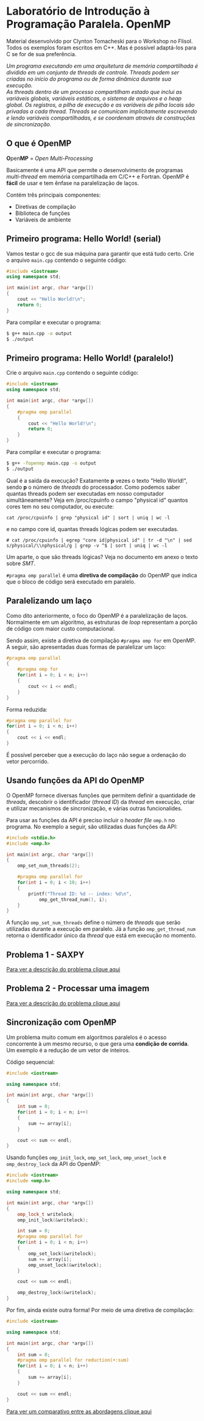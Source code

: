 # Laboratório de Introdução à Programação Paralela. OpenMP
Material desenvolvido por Clynton Tomacheski para o Workshop no Flisol. 
Todos os exemplos foram escritos em C++. Mas é possível adaptá-los para C se for de sua preferência.

*Um programa executando em uma arquitetura de memória compartilhada é dividido em um conjunto de threads de controle.  Threads podem ser criadas no início do programa ou de forma dinâmica durante sua execução.   
As threads dentro de um processo compartilham estado que inclui as variáveis globais, variáveis estáticas, o sistema de arquivos e o heap global. Os registros, a pilha de execução e as variáveis de pilha locais são privadas a cada thread. 
Threads se comunicam implicitamente escrevendo e lendo variáveis compartilhadas, e se coordenam através de construções de sincronização.* 

## O que é OpenMP

**O**pen**MP** = *Open Multi-Processing*

Basicamente é uma API que permite o desenvolvimento de programas *multi-thread* em memória compartilhada em C/C++ e Fortran. OpenMP é **fácil** de usar e tem ênfase na paralelização de laços.

Contém três principais componentes:
- Diretivas de compilação
- Biblioteca de funções
- Variáveis de ambiente

## Primeiro programa: Hello World! (serial)
Vamos testar o gcc de sua máquina para garantir que está tudo certo. Crie o arquivo `main.cpp` contendo o seguinte código:

```cpp
#include <iostream>
using namespace std;

int main(int argc, char *argv[])
{
    cout << "Hello World!\n";
    return 0;
}
```

Para compilar e executar o programa:

```bash
$ g++ main.cpp -o output
$ ./output
```

## Primeiro programa: Hello World! (paralelo!)
Crie o arquivo `main.cpp` contendo o seguinte código:

```cpp
#include <iostream>
using namespace std;

int main(int argc, char *argv[])
{
    #pragma omp parallel
    {
        cout << "Hello World!\n";
        return 0;
    }
}
```

Para compilar e executar o programa:

```bash
$ g++ -fopenmp main.cpp -o output
$ ./output
```

Qual é a saída da execução? Exatamente **p** vezes o texto "Hello World!", sendo **p** o número de *threads* do processador.
Como podemos saber quantas threads podem ser executadas em nosso computador simultâneamente? Veja em /proc/cpuinfo o campo "physical id" quantos cores tem no seu computador, ou execute:
```
cat /proc/cpuinfo | grep "physical id" | sort | uniq | wc -l
```
e no campo core id, quantas threads lógicas podem ser executadas.
```
# cat /proc/cpuinfo | egrep "core id|physical id" | tr -d "\n" | sed s/physical/\\nphysical/g | grep -v ^$ | sort | uniq | wc -l
```
Um aparte, o que são threads lógicas? Veja no documento em anexo o texto sobre *SMT*.

`#pragma omp parallel` é uma **diretiva de compilação** do OpenMP que indica que o bloco de código será executado em paralelo.

## Paralelizando um laço

Como dito anteriormente, o foco do OpenMP é a paralelização de laços. Normalmente em um algoritmo, as estruturas de *loop* representam a porção de código com maior custo computacional.

Sendo assim, existe a diretiva de compilação `#pragma omp for` em OpenMP. A seguir, são apresentadas duas formas de paralelizar um laço:

```cpp
#pragma omp parallel
{
    #pragma omp for
    for(int i = 0; i < n; i++)
    {
        cout << i << endl;
    }
}
```

Forma reduzida:

```cpp
#pragma omp parallel for
for(int i = 0; i < n; i++)
{
    cout << i << endl;
}
```
É possível perceber que a execução do laço não segue a ordenação do vetor percorrido.

## Usando funções da API do OpenMP

O OpenMP fornece diversas funções que permitem definir a quantidade de *threads*, descobrir o identificador (*thread ID*) da *thread* em execução, criar e utilizar mecanismos de sincronização, e várias outras funcionalides.

Para usar as funções da API é preciso incluir o *header file* `omp.h` no programa. No exemplo a seguir, são utilizadas duas funções da API:

```cpp
#include <stdio.h>
#include <omp.h>

int main(int argc, char *argv[])
{
    omp_set_num_threads(2);

    #pragma omp parallel for
    for(int i = 0; i < 10; i++)
    {
        printf("Thread ID: %d -- index: %d\n",
            omp_get_thread_num(), i);
    }
}
```

A função `omp_set_num_threads` define o número de *threads* que serão utilizadas durante a execução em paralelo. Já a função `omp_get_thread_num` retorna o identificador único da *thread* que está em execução no momento.

## Problema 1 - SAXPY

[Para ver a descrição do problema clique aqui](./saxpy)

## Problema 2 - Processar uma imagem

[Para ver a descrição do problema clique aqui](./grayscale)

## Sincronização com OpenMP

Um problema muito comum em algoritmos paralelos é o acesso concorrente à um mesmo recurso, o que gera uma **condição de corrida**. Um exemplo é a redução de um vetor de inteiros.

Código sequencial:

```cpp
#include <iostream>

using namespace std;

int main(int argc, char *argv[])
{
    int sum = 0;
    for(int i = 0; i < n; i++)
    {
        sum += array[i];
    }

    cout << sum << endl;
}
```

Usando funções ```omp_init_lock```, ```omp_set_lock```, ```omp_unset_lock``` e ```omp_destroy_lock``` da API do OpenMP:

```cpp
#include <iostream>
#include <omp.h>

using namespace std;

int main(int argc, char *argv[])
{
    omp_lock_t writelock;
    omp_init_lock(&writelock);

    int sum = 0;
    #pragma omp parallel for
    for(int i = 0; i < n; i++)
    {
        omp_set_lock(&writelock);
        sum += array[i];
        omp_unset_lock(&writelock);
    }

    cout << sum << endl;

    omp_destroy_lock(&writelock);
}
```

Por fim, ainda existe outra forma! Por meio de uma diretiva de compilação:

```cpp
#include <iostream>

using namespace std;

int main(int argc, char *argv[])
{
    int sum = 0;
    #pragma omp parallel for reduction(+:sum)
    for(int i = 0; i < n; i++)
    {
        sum += array[i];
    }

    cout << sum << endl;
}
```
[Para ver um comparativo entre as abordagens clique aqui](./examples)
